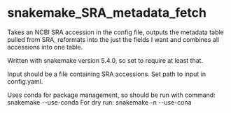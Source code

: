# snakemake_SRA_metadata_fetch


Takes an NCBI SRA accession in the config file, outputs the metadata table pulled from SRA, reformats 
into the just the fields I want and combines all accessions into one table.

Written with snakemake version 5.4.0, so set to require at least that. 

Input should be a file containing SRA accessions. Set path to input in config.yaml.

Uses conda for package management, so should be run with command:
snakemake --use-conda
For dry run:
snakemake -n --use-cona

